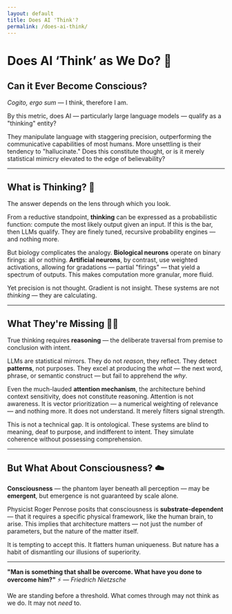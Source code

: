 ```yaml
---
layout: default  
title: Does AI 'Think'?  
permalink: /does-ai-think/  
---
```


# Does AI ‘Think’ as We Do?  🤖
## Can it Ever Become Conscious?

*Cogito, ergo sum* — I think, therefore I am.

By this metric, does AI — particularly large language models — qualify as a "thinking" entity?

They manipulate language with staggering precision, outperforming the communicative capabilities of most humans. More unsettling is their tendency to "hallucinate." Does this constitute thought, or is it merely statistical mimicry elevated to the edge of believability?

---

## What is Thinking? 🧠

The answer depends on the lens through which you look.

From a reductive standpoint, **thinking** can be expressed as a probabilistic function: compute the most likely output given an input. If this is the bar, then LLMs qualify. They are finely tuned, recursive probability engines — and nothing more.

But biology complicates the analogy. **Biological neurons** operate on binary firings: all or nothing. **Artificial neurons**, by contrast, use weighted activations, allowing for gradations — partial "firings" — that yield a spectrum of outputs. This makes computation more granular, more fluid.

Yet precision is not thought. Gradient is not insight. These systems are not *thinking* — they are calculating.

---

## What They're Missing 🙅‍♂️

True thinking requires **reasoning** — the deliberate traversal from premise to conclusion with intent.

LLMs are statistical mirrors. They do not *reason*, they reflect. They detect **patterns**, not purposes. They excel at producing the *what* — the next word, phrase, or semantic construct — but fail to apprehend the *why*.

Even the much-lauded **attention mechanism**, the architecture behind context sensitivity, does not constitute reasoning. Attention is not awareness. It is vector prioritization — a numerical weighting of relevance — and nothing more. It does not understand. It merely filters signal strength.

This is not a technical gap. It is ontological. These systems are blind to meaning, deaf to purpose, and indifferent to intent. They simulate coherence without possessing comprehension.

---

## But What About Consciousness? ☁️

**Consciousness** — the phantom layer beneath all perception — may be **emergent**, but emergence is not guaranteed by scale alone.

Physicist Roger Penrose posits that consciousness is **substrate-dependent** — that it requires a specific physical framework, like the human brain, to arise. This implies that architecture matters — not just the number of parameters, but the nature of the matter itself.

It is tempting to accept this. It flatters human uniqueness. But nature has a habit of dismantling our illusions of superiority.

---

**"Man is something that shall be overcome. What have you done to overcome him?"**  ⚡️
— _Friedrich Nietzsche_  

We are standing before a threshold. What comes through may not think as we do. It may not *need* to.
